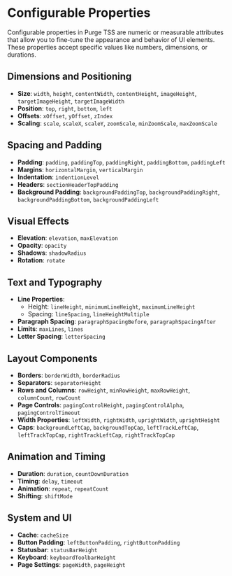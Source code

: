 # Configurable Properties

Configurable properties in Purge TSS are numeric or measurable attributes that allow you to fine-tune the appearance and behavior of UI elements. These properties accept specific values like numbers, dimensions, or durations.

## Dimensions and Positioning
- **Size**: `width`, `height`, `contentWidth`, `contentHeight`, `imageHeight`, `targetImageHeight`, `targetImageWidth`
- **Position**: `top`, `right`, `bottom`, `left`
- **Offsets**: `xOffset`, `yOffset`, `zIndex`
- **Scaling**: `scale`, `scaleX`, `scaleY`, `zoomScale`, `minZoomScale`, `maxZoomScale`

## Spacing and Padding
- **Padding**: `padding`, `paddingTop`, `paddingRight`, `paddingBottom`, `paddingLeft`
- **Margins**: `horizontalMargin`, `verticalMargin`
- **Indentation**: `indentionLevel`
- **Headers**: `sectionHeaderTopPadding`
- **Background Padding**: `backgroundPaddingTop`, `backgroundPaddingRight`, `backgroundPaddingBottom`, `backgroundPaddingLeft`

## Visual Effects
- **Elevation**: `elevation`, `maxElevation`
- **Opacity**: `opacity`
- **Shadows**: `shadowRadius`
- **Rotation**: `rotate`

## Text and Typography
- **Line Properties**:
  - Height: `lineHeight`, `minimumLineHeight`, `maximumLineHeight`
  - Spacing: `lineSpacing`, `lineHeightMultiple`
- **Paragraph Spacing**: `paragraphSpacingBefore`, `paragraphSpacingAfter`
- **Limits**: `maxLines`, `lines`
- **Letter Spacing**: `letterSpacing`

## Layout Components
- **Borders**: `borderWidth`, `borderRadius`
- **Separators**: `separatorHeight`
- **Rows and Columns**: `rowHeight`, `minRowHeight`, `maxRowHeight`, `columnCount`, `rowCount`
- **Page Controls**: `pagingControlHeight`, `pagingControlAlpha`, `pagingControlTimeout`
- **Width Properties**: `leftWidth`, `rightWidth`, `uprightWidth`, `uprightHeight`
- **Caps**: `backgroundLeftCap`, `backgroundTopCap`, `leftTrackLeftCap`, `leftTrackTopCap`, `rightTrackLeftCap`, `rightTrackTopCap`

## Animation and Timing
- **Duration**: `duration`, `countDownDuration`
- **Timing**: `delay`, `timeout`
- **Animation**: `repeat`, `repeatCount`
- **Shifting**: `shiftMode`

## System and UI
- **Cache**: `cacheSize`
- **Button Padding**: `leftButtonPadding`, `rightButtonPadding`
- **Statusbar**: `statusBarHeight`
- **Keyboard**: `keyboardToolbarHeight`
- **Page Settings**: `pageWidth`, `pageHeight`
